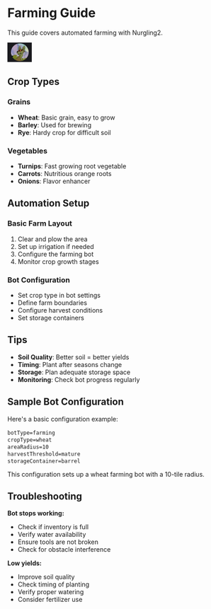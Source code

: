 # Farming Guide

This guide covers automated farming with Nurgling2.

![Farm Layout](../images/img.png)

## Crop Types

### Grains
- **Wheat**: Basic grain, easy to grow
- **Barley**: Used for brewing
- **Rye**: Hardy crop for difficult soil

### Vegetables  
- **Turnips**: Fast growing root vegetable
- **Carrots**: Nutritious orange roots
- **Onions**: Flavor enhancer

## Automation Setup

### Basic Farm Layout
1. Clear and plow the area
2. Set up irrigation if needed
3. Configure the farming bot
4. Monitor crop growth stages

### Bot Configuration
- Set crop type in bot settings
- Define farm boundaries
- Configure harvest conditions
- Set storage containers

## Tips

- **Soil Quality**: Better soil = better yields
- **Timing**: Plant after seasons change
- **Storage**: Plan adequate storage space
- **Monitoring**: Check bot progress regularly

## Sample Bot Configuration

Here's a basic configuration example:

```
botType=farming
cropType=wheat
areaRadius=10
harvestThreshold=mature
storageContainer=barrel
```

This configuration sets up a wheat farming bot with a 10-tile radius.

## Troubleshooting

**Bot stops working:**
- Check if inventory is full
- Verify water availability  
- Ensure tools are not broken
- Check for obstacle interference

**Low yields:**
- Improve soil quality
- Check timing of planting
- Verify proper watering
- Consider fertilizer use